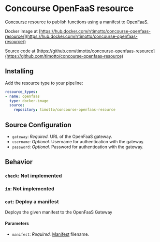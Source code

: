 # Concourse OpenFaaS resource

[Concourse](https://concourse-ci.org) resource to publish functions using a manifest to [OpenFaaS](https://github.com/openfaas).

Docker image at [https://hub.docker.com/r/timotto/concourse-openfaas-resource/](https://hub.docker.com/r/timotto/concourse-openfaas-resource/)

Source code at [https://github.com/timotto/concourse-openfaas-resource](https://github.com/timotto/concourse-openfaas-resource)

## Installing

Add the resource type to your pipeline:

```yaml
resource_types:
- name: openfaas
  type: docker-image
  source:
    repository: timotto/concourse-openfaas-resource
```

## Source Configuration

* `gateway`: *Required.* URL of the OpenFaaS gateway.
* `username`: *Optional.* Username for authentication with the gateway.
* `password`: *Optional.* Password for authentication with the gateway.

## Behavior

### `check`: Not implemented

### `in`: Not implemented

### `out`: Deploy a manifest

Deploys the given manifest to the OpenFaaS Gateway

#### Parameters
* `manifest`: *Required.* [Manifest](https://docs.openfaas.com/cli/templates/) filename.
